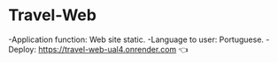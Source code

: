 # Travel-Web
-Application function: Web site static.
-Language to user: Portuguese. 
-Deploy: https://travel-web-ual4.onrender.com 👈
